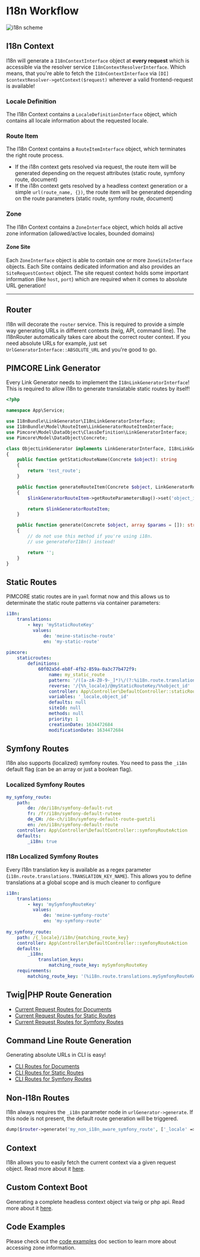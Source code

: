 # I18n Workflow
![i18n scheme](https://user-images.githubusercontent.com/700119/141124503-59576527-e5b1-47b3-a38e-d06e51555bde.png)

## I18n Context
I18n will generate a `I18nContextInterface` object at **every request** which is accessible via the resolver
service `I18nContextResolverInterface`. Which means, that you're able to fetch the `I18nContextInterface`
via `[DI] $contextResolver->getContext($request)` wherever a valid frontend-request is available!

### Locale Definition
The I18n Context contains a `LocaleDefinitionInterface` object, which contains all locale information about the requested locale.

### Route Item
The I18n Context contains a `RouteItemInterface` object, which terminates the right route process.

- If the i18n context gets resolved via request, the route item will be generated depending on the request attributes (static
  route, symfony route, document)
- If the i18n context gets resolved by a headless context generation or a simple `url(route_name, {})`, the route item will be
  generated depending on the route parameters (static route, symfony route, document)

### Zone
The I18n Context contains a `ZoneInterface` object, which holds all active zone information (allowed/active locales, bounded
domains)

#### Zone Site
Each `ZoneInterface` object is able to contain one or more `ZoneSiteInterface` objects. Each Site contains dedicated information
and also provides an `SiteRequestContext` object. The site request context holds some important information (like `host`, `port`)
which are required when it comes to absolute URL generation!

***

## Router
I18n will decorate the `router` service. This is required to provide a simple way generating URLs in different contexts (twig, API, command line).
The I18nRouter automatically takes care about the correct router context. If you need absolute URLs for example, just set `UrlGeneratorInterface::ABSOLUTE_URL` and you're good to go.  

## PIMCORE Link Generator
Every Link Generator needs to implement the `I18nLinkGeneratorInterface`! This is required to allow i18n to generate translatable static routes by itself!

```php
<?php

namespace App\Service;

use I18nBundle\LinkGenerator\I18nLinkGeneratorInterface;
use I18nBundle\Model\RouteItem\LinkGeneratorRouteItemInterface;
use Pimcore\Model\DataObject\ClassDefinition\LinkGeneratorInterface;
use Pimcore\Model\DataObject\Concrete;

class ObjectLinkGenerator implements LinkGeneratorInterface, I18nLinkGeneratorInterface
{
    public function getStaticRouteName(Concrete $object): string
    {
        return 'test_route';
    }

    public function generateRouteItem(Concrete $object, LinkGeneratorRouteItemInterface $linkGeneratorRouteItem): LinkGeneratorRouteItemInterface
    {
        $linkGeneratorRouteItem->getRouteParametersBag()->set('object_id', $object->getId());

        return $linkGeneratorRouteItem;
    }

    public function generate(Concrete $object, array $params = []): string
    {
        // do not use this method if you're using i18n.
        // use generateForI18n() instead!

        return '';
    }
}
```

## Static Routes
PIMCORE static routes are in `yaml` format now and this allows us to determinate the static route patterns via container parameters:

```yaml
i18n:
    translations:
        - key: 'myStaticRouteKey'
          values:
              de: 'meine-statische-route'
              en: 'my-static-route'
              
pimcore:
    staticroutes:
        definitions:
            60f02a5d-eb8f-4fb2-859a-0a3c77b472f9:
                name: my_static_route
                pattern: '/([a-zA-Z0-9-_]*)\/(?:%i18n.route.translations.myStaticRouteKey%)\/(.*?)$/' ## returns (meine-statische-route|my-static-route)
                reverse: '/{%%_locale}/@myStaticRouteKey/%%object_id'
                controller: App\Controller\DefaultController::staticRouteAction
                variables: '_locale,object_id'
                defaults: null
                siteId: null
                methods: null
                priority: 1
                creationDate: 1634472684
                modificationDate: 1634472684
```

## Symfony Routes
I18n also supports (localized) symfony routes. 
You need to pass the `_i18n` default flag (can be an array or just a boolean flag).

### Localized Symfony Routes
```yaml
my_symfony_route:
    path:
        de: /de/i18n/symfony-default-rut
        fr: /fr/i18n/symfony-default-ruteee
        de_CH: /de-ch/i18n/symfony-default-route-guetzli
        en: /en/i18n/symfony-default-route
    controller: App\Controller\DefaultController::symfonyRouteAction
    defaults:
        _i18n: true
```

### I18n Localized Symfony Routes
Every I18n translation key is available as a regex parameter (`i18n.route.translations.TRANSLATION_KEY_NAME`).
This allows you to define translations at a global scope and is much cleaner to configure

```yaml
i18n:
    translations:
        - key: 'mySymfonyRouteKey'
          values:
              de: 'meine-symfony-route'
              en: 'my-symfony-route'
              
my_symfony_route:
    path: /{_locale}/i18n/{matching_route_key}
    controller: App\Controller\DefaultController::symfonyRouteAction
    defaults:
        _i18n:
            translation_keys:
                matching_route_key: mySymfonyRouteKey
    requirements:
        matching_route_key: '(%i18n.route.translations.mySymfonyRouteKey%)' ## returns (meine-symfony-route|my-symfony-route)
```

## Twig|PHP Route Generation
- [Current Request Routes for Documents](./90_DocumentRoutes.md#generating-routes-in-current-request)
- [Current Request Routes for Static Routes](./91_StaticRoutes.md#generating-routes-in-current-request)
- [Current Request Routes for Symfony Routes](./92_SymfonyRoutes.md#generating-routes-in-current-request)

## Command Line Route Generation
Generating absolute URLs in CLI is easy!
- [CLI Routes for Documents](./90_DocumentRoutes.md#generating-routes-in-cli)
- [CLI Routes for Static Routes](./91_StaticRoutes.md#generating-routes-in-cli)
- [CLI Routes for Symfony Routes](./92_SymfonyRoutes.md#generating-routes-in-cli)

## Non-I18n Routes
I18n always requires the `_i18n` parameter node in `urlGenerator->generate`.
If this node is not present, the default route generation will be triggered.

```php
dump($router->generate('my_non_i18n_aware_symfony_route', ['_locale' => 'en'], UrlGeneratorInterface::ABSOLUTE_URL));
```

## Context
I18n allows you to easily fetch the current context via a given request object.
Read more about it [here](21_I18nContext.md#current-context).

## Custom Context Boot
Generating a complete headless context object via twig or php api.
Read more about it [here](21_I18nContext.md#custom-context-look-up).

## Code Examples
Please check out the [code examples](./60_CodeExamples.md) doc section to learn more about accessing zone information.